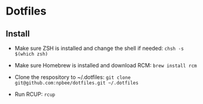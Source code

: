 # Dotfiles

## Install

* Make sure ZSH is installed and change the shell if needed: ```chsh -s $(which zsh)```

* Make sure Homebrew is installed and download RCM:  ```brew install rcm```

* Clone the respository to ~/.dotfiles:  ```git clone git@github.com:npbee/dotfiles.git ~/.dotfiles```

* Run RCUP: `rcup`
